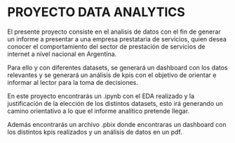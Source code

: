 # PROYECTO DATA ANALYTICS

El presente proyecto consiste en el analisis de datos con el fin de generar un informe a presentar a una empresa prestataria de servicios, quien desea conocer el comportamiento del sector
de prestación de servicios de internet a nivel nacional en Argentina. 

Para ello y con diferentes datasets, se generará un dashboard con los datos relevantes y se generará un análisis de kpis con el objetivo de orientar e informar al lector para la toma de 
decisiones.

En este proyecto encontrarás un .ipynb con el EDA realizado y la justificación de la elección de los distintos datasets, esto irá generando un camino orientativo a lo que el 
informe analítico pretende llegar. 

Además encontrarás un archivo .pbix donde encontraras un dashboard con los distintos kpis realizados y un análisis de datos en un pdf.

